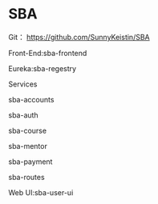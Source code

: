 # SBA
Git： https://github.com/SunnyKeistin/SBA

Front-End:sba-frontend

Eureka:sba-regestry

Services

sba-accounts

sba-auth

sba-course

sba-mentor

sba-payment

sba-routes

Web UI:sba-user-ui
